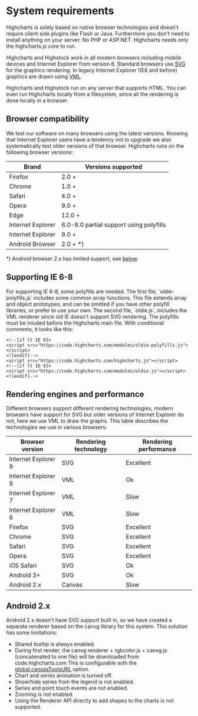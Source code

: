 System requirements
===

Highcharts is solely based on native browser technologies and doesn't require client side plugins like Flash or Java. Furthermore you don't need to install anything on your server. No PHP or ASP.NET. Highcharts needs only the highcharts.js core to run.

Highcharts and Highstock work in all modern browsers including mobile devices and Internet Explorer from version 6. Standard browsers use [SVG](http://www.w3.org/Graphics/SVG/) for the graphics rendering. In legacy Internet Explorer (IE8 and before) graphics are drawn using [VML](http://www.w3.org/TR/NOTE-VML).

Highcharts and Highstock run on any server that supports HTML. You can even run Highcharts locally from a filesystem, since all the rendering is done locally in a browser.

Browser compatibility
---------------------

We test our software on many browsers using the latest versions. Knowing that Internet Explorer users have a tendency not to upgrade we also systematically test older versions of that browser. Highcharts runs on the following browser versions:

|Brand|Versions supported|
|--- |--- |
|Firefox|2.0 +|
|Chrome|1.0 +|
|Safari|4.0 +|
|Opera|9.0 +|
|Edge|12.0 +|
|Internet Explorer|6.0-8.0 partial support using polyfills|
|Internet Explorer|9.0 +|
|Android Browser|2.0 + *)|

\*) Android browser 2.x has limited support, see [below](#android).

Supporting IE 6-8
-----------------

For supporting IE 6-8, some polyfills are needed. The first file, \`oldie-polyfills.js\` includes some common array functions. This file extends array and object prototypes, and can be omitted if you have other polyfill libraries, or prefer to use your own. The second file, \`oldie.js\`, includes the VML renderer since old IE doesn't support SVG rendering. The polyfills must be inluded before the Highcharts main file. With conditional comments, it looks like this:

    
    <!--[if lt IE 9]>
    <script src="https://code.highcharts.com/modules/oldie-polyfills.js"></script>
    <![endif]-->  
    <script src="https://code.highcharts.com/highcharts.js"></script>
    <!--[if lt IE 9]>
    <script src="https://code.highcharts.com/modules/oldie.js"></script>
    <![endif]-->

Rendering engines and performance
---------------------------------

Different browsers support different rendering technologies, modern browsers have support for SVG but older versions of Internet Explorer do not, here we use VML to draw the graphs. This table describes the technologies we use in various browsers:

|Browser version|Rendering technology|Rendering performance|
|--- |--- |--- |
|Internet Explorer 9|SVG|Excellent|
|Internet Explorer 8|VML|Ok|
|Internet Explorer 7|VML|Slow|
|Internet Explorer 6|VML|Slow|
|Firefox|SVG|Excellent|
|Chrome|SVG|Excellent|
|Safari|SVG|Excellent|
|Opera|SVG|Excellent|
|iOS Safari|SVG|Ok|
|Android 3+|SVG|Ok|
|Android 2.x|Canvas|Slow|

Android 2.x
-----------

Android 2.x doesn't have SVG support built in, so we have created a separate renderer based on the canvg library for this system. This solution has some limitations:

*   Shared tooltip is always enabled.
*   During first render, the canvg renderer + rgbcolor.js + canvg.js (concatenated to one file) will be downloaded from code.highcharts.com This is configurable with the [global.canvasToolsURL](http://api.highcharts.com/highcharts#global.canvasToolsURL) option.
*   Chart and series animation is turned off.
*   Show/hide series from the legend is not enabled.
*   Series and point touch events are not enabled.
*   Zooming is not enabled.
*   Using the Renderer API directly to add shapes to the charts is not supported.
